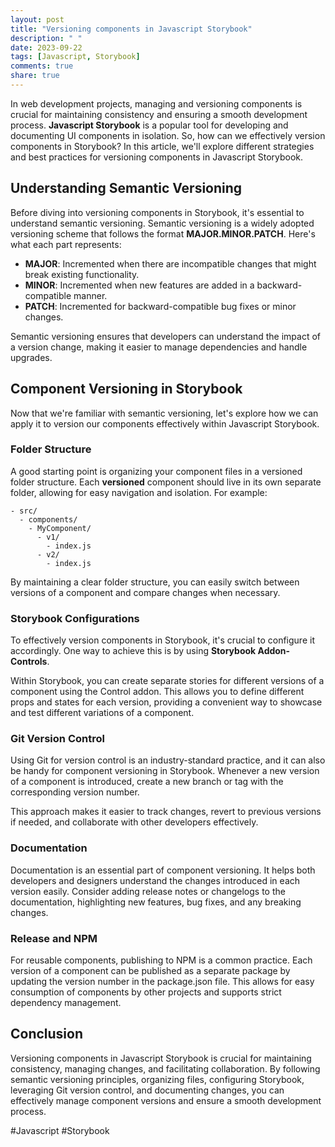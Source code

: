 ```yaml
---
layout: post
title: "Versioning components in Javascript Storybook"
description: " "
date: 2023-09-22
tags: [Javascript, Storybook]
comments: true
share: true
---
```


In web development projects, managing and versioning components is crucial for maintaining consistency and ensuring a smooth development process. **Javascript Storybook** is a popular tool for developing and documenting UI components in isolation. So, how can we effectively version components in Storybook? In this article, we'll explore different strategies and best practices for versioning components in Javascript Storybook.

## Understanding Semantic Versioning

Before diving into versioning components in Storybook, it's essential to understand semantic versioning. Semantic versioning is a widely adopted versioning scheme that follows the format **MAJOR.MINOR.PATCH**. Here's what each part represents:

- **MAJOR**: Incremented when there are incompatible changes that might break existing functionality.
- **MINOR**: Incremented when new features are added in a backward-compatible manner.
- **PATCH**: Incremented for backward-compatible bug fixes or minor changes.

Semantic versioning ensures that developers can understand the impact of a version change, making it easier to manage dependencies and handle upgrades.

## Component Versioning in Storybook

Now that we're familiar with semantic versioning, let's explore how we can apply it to version our components effectively within Javascript Storybook.

### Folder Structure

A good starting point is organizing your component files in a versioned folder structure. Each **versioned** component should live in its own separate folder, allowing for easy navigation and isolation. For example:

```
- src/
  - components/
    - MyComponent/
      - v1/
        - index.js
      - v2/
        - index.js
```

By maintaining a clear folder structure, you can easily switch between versions of a component and compare changes when necessary.

### Storybook Configurations

To effectively version components in Storybook, it's crucial to configure it accordingly. One way to achieve this is by using **Storybook Addon-Controls**. 

Within Storybook, you can create separate stories for different versions of a component using the Control addon. This allows you to define different props and states for each version, providing a convenient way to showcase and test different variations of a component.

### Git Version Control

Using Git for version control is an industry-standard practice, and it can also be handy for component versioning in Storybook. Whenever a new version of a component is introduced, create a new branch or tag with the corresponding version number.

This approach makes it easier to track changes, revert to previous versions if needed, and collaborate with other developers effectively.

### Documentation

Documentation is an essential part of component versioning. It helps both developers and designers understand the changes introduced in each version easily. Consider adding release notes or changelogs to the documentation, highlighting new features, bug fixes, and any breaking changes.

### Release and NPM

For reusable components, publishing to NPM is a common practice. Each version of a component can be published as a separate package by updating the version number in the package.json file. This allows for easy consumption of components by other projects and supports strict dependency management.

## Conclusion

Versioning components in Javascript Storybook is crucial for maintaining consistency, managing changes, and facilitating collaboration. By following semantic versioning principles, organizing files, configuring Storybook, leveraging Git version control, and documenting changes, you can effectively manage component versions and ensure a smooth development process.

#Javascript #Storybook